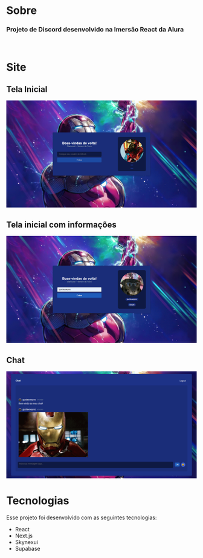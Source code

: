 # <b>Sobre</b>
 <h3>Projeto de Discord desenvolvido na Imersão React da Alura</h3>
<br>

# <b>Site</b>
## Tela Inicial
<img src="public/printhome.png">
<br>

## Tela inicial com informações
<img src="public/home2.png">
<br>

## Chat
<img src="public/printchat.png">


# <b>Tecnologias</b>
Esse projeto foi desenvolvido com as seguintes tecnologias:
<ul>
<li>React</li>
<li>Next.js</li>
<li>Skynexui</li>
<li>Supabase</li>
</ul>
